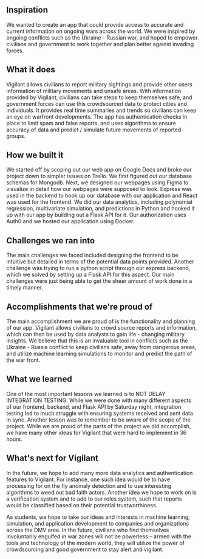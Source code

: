 ## Inspiration
We wanted to create an app that could provide access to accurate and current information on ongoing wars across the world. We were inspired by ongoing conflicts such as the Ukraine - Russian war, and hoped to empower civilians and government to work together and plan better against invading forces.

## What it does
Vigilant allows civilians to report military sightings and provide other users information of military movements and unsafe areas.  With information provided by Vigilant, civilians can take steps to keep themselves safe, and government forces can use this crowdsourced data to protect cities and individuals. It provides real time summaries and trends so civilians can keep an eye on warfront developments. The app has authentication checks in place to limit spam and false reports, and uses algorithms to ensure accuracy of data and predict / simulate future movements of reported groups.

## How we built it
We started off by scoping out our web app on Google Docs and broke our project down to simpler issues on Trello. We first figured out our database schemas for Mongodb. Next, we designed our webpages using Figma to visualize in detail how our webpages were supposed to look. Express was used in the backend to hook up our database with our application and React was used for the frontend. We did our data analytics, including polynomial regression, multivariate simulation, and predictions in Python and hooked it up with our app by building out a Flask API for it. Our authorization uses Auth0 and we hosted our application using Docker.

## Challenges we ran into
The main challenges we faced included designing the frontend to be intuitive but detailed in terms of the potential data points provided. Another challenge was trying to run a python script through our express backend, which we solved by setting up a Flask API for this aspect. Our main challenges were just being able to get the sheer amount of work done in a timely manner.


## Accomplishments that we're proud of
The main accomplishment we are proud of is the functionality and planning of our app. Vigilant allows civilians to crowd source reports and information, which can then be used by data analysts to gain life - changing military insights. We believe that this is an invaluable tool in conflicts such as the Ukraine - Russia conflict to keep civilians safe, away from dangerous areas, and utilize machine learning simulations to monitor and predict the path of the war front.

## What we learned
One of the most important lessons we learned is to NOT DELAY INTEGRATION TESTING. While we were done with many different aspects of our frontend, backend, and Flask API by Saturday night, integration testing led to much struggle with ensuring systems received and sent data in sync. Another lesson was to remember to be aware of the scope of the project. While we are proud of the parts of the project we did accomplish, we have many other ideas for Vigilant that were hard to implement in 36 hours. 

## What's next for Vigilant
In the future, we hope to add many more data analytics and authentication features to Vigilant. For instance, one such idea would be to have processing for on the fly anomaly detection and to use interesting algorithms to weed out bad faith actors. Another idea we hope to work on is a verification system and to add to our roles system, such that reports would be classified based on their potential trustworthiness. 

As students, we hope to take our ideas and interests in machine learning, simulation, and application development to companies and organizations across the DMV area. In the future, civilians who find themselves involuntarily engulfed in war zones will not be powerless – armed with the tools and technology of the modern world, they will utilize the power of crowdsourcing and good government to stay alert and vigilant.

